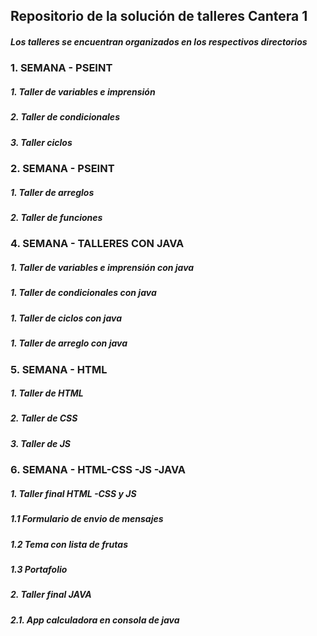 ## Repositorio de la solución de talleres Cantera 1
##### Los talleres se encuentran organizados en los respectivos directorios
### 1. SEMANA - PSEINT 
##### 1. Taller de variables e imprensión
##### 2. Taller de condicionales
##### 3. Taller ciclos
### 2. SEMANA - PSEINT 
##### 1. Taller de arreglos
##### 2. Taller de funciones
### 4. SEMANA - TALLERES CON JAVA
##### 1. Taller de variables e imprensión con java
##### 1. Taller de condicionales con java
##### 1. Taller de ciclos con java
##### 1. Taller de arreglo con java
### 5. SEMANA - HTML
##### 1. Taller de HTML
##### 2. Taller de CSS
##### 3. Taller de JS
### 6. SEMANA - HTML-CSS -JS -JAVA
##### 1. Taller final HTML -CSS  y JS
##### 1.1 Formulario de envio de mensajes
##### 1.2 Tema con lista de frutas
##### 1.3 Portafolio
##### 2. Taller final JAVA
##### 2.1. App calculadora en consola de java


